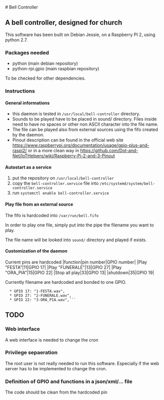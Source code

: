 # Bell Controller
## A bell controller, designed for church

This software has been built on Debian Jessie, on a Raspberry PI 2, using python 2.7.

### Packages needed
* python (main debian repository)
* python-rpi.gpio (main raspbian repository)

To be checked for other dependencies.

### Instructions
#### General informations
* this daemon is tested in `/usr/local/bell-controller` directory.
* Sounds to be played have to be placed in sound/ directory. Files inside need to have no spaces or other non ASCII character into the file name.
* The file can be played also from external sources using the fifo created by the daemon. 
* Pinout description can be found in the official web site https://www.raspberrypi.org/documentation/usage/gpio-plus-and-raspi2/ or in a more clean way in https://github.com/Dot-and-Net/IoTHelpers/wiki/Raspberry-Pi-2-and-3-Pinout

#### Autostart as a service 
1. put the repository on `/usr/local/bell-controller`
2. copy the `bell-controller.service` file into `/etc/systemd/system/bell-controller.service`
3. run `systemctl enable bell-controller.service`

#### Play file from an external source 
The fifo is hardcoded into `/var/run/bell.fifo`

In order to play one file, simply put into the pipe the filename you want to play.

The file name will be looked into `sound/` directory and played if exists.




#### Customization of the daemon
Current pins are hardcoded
|function|pin number|GPIO number|
|Play "FESTA"|11|GPIO 17|
|Play "FUNERALE"|13|GPIO 27|
|Play "ORA_PIA"|15|GPIO 22|
|Stop all play|33|GPIO 13|
|shutdown|35|GPIO 19|

Currently filename are hardcoded and bonded to one GPIO.
````
  * GPIO 17: "1-FESTA.wav",
  * GPIO 27: "2-FUNERALE.wav",
  * GPIO 22: "3-ORA_PIA.wav",```
````

## TODO
### Web interface
A web interface is needed to change the cron

### Privilege sepaeration
The root user is not really needed to run this software. Especially if the web server has to be implemented to change the cron.

### Definition of GPIO and functions in a json/xml/... file
The code should be clean from the hardcoded pin
